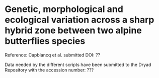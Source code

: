 # Genetic, morphological and ecological variation across a sharp hybrid zone between two alpine butterflies species 

Reference: Capblancq et al. submitted DOI: ??

Data needed by the different scripts have been submitted to the Dryad Repository with the accession number: ???
